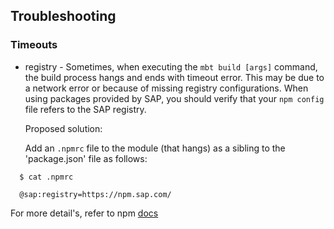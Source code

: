 ## Troubleshooting

### Timeouts

 - registry - Sometimes, when executing the `mbt build [args]` command, the build process hangs and ends with timeout error. 
   This may be due to a network error or because of missing registry configurations. 
   When using packages provided by SAP, you should verify that your `npm config` file refers to the SAP registry. 
   
   Proposed solution: 
   
   Add an `.npmrc` file to the module (that hangs) as a sibling to the 'package.json' file as follows:
  
```
  $ cat .npmrc

  @sap:registry=https://npm.sap.com/

```

 For more detail's, refer to npm [docs](https://docs.npmjs.com/files/npmrc)
  

   




